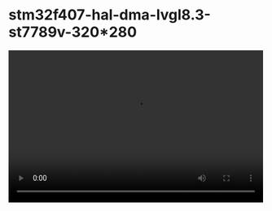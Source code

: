 


# stm32f407-hal-dma-lvgl8.3-st7789v-320*280




<video src="video.mp4" controls="controls" width="500" height="300">您的浏览器不支持播放该视频！</video>

